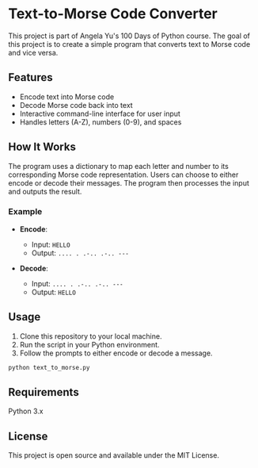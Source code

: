 # Text-to-Morse Code Converter

This project is part of Angela Yu's 100 Days of Python course. The goal of this project is to create a simple program that converts text to Morse code and vice versa.

## Features

- Encode text into Morse code
- Decode Morse code back into text
- Interactive command-line interface for user input
- Handles letters (A-Z), numbers (0-9), and spaces

## How It Works

The program uses a dictionary to map each letter and number to its corresponding Morse code representation. Users can choose to either encode or decode their messages. The program then processes the input and outputs the result.

### Example

- **Encode**: 
    - Input: `HELLO`
    - Output: `.... . .-.. .-.. ---`

- **Decode**: 
    - Input: `.... . .-.. .-.. ---`
    - Output: `HELLO`

## Usage

1. Clone this repository to your local machine.
2. Run the script in your Python environment.
3. Follow the prompts to either encode or decode a message.

```bash
python text_to_morse.py
```

## Requirements

Python 3.x

## License

This project is open source and available under the MIT License.
